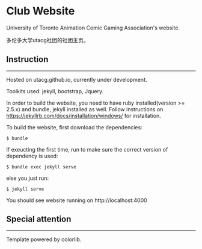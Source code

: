 # Club Website

University of Toronto Animation Comic Gaming Association's website.

多伦多大学utacg社团的社团主页。

## Instruction
***
Hosted on utacg.github.io, currently under development.

Toolkits used: jekyll, bootstrap, Jquery.

In order to build the website, you need to have ruby installed(version >= 2.5.x)
and bundle, jekyll installed as well. Follow instructions on https://jekyllrb.com/docs/installation/windows/ for installation.

To build the website, first download the dependencies:

    $ bundle

If exeucting the first time, run to make sure the correct version of dependency is used:

    $ bundle exec jekyll serve

else you just run:

    $ jekyll serve

You should see website running on http://localhost:4000
## Special attention
***
Template powered by colorlib. 